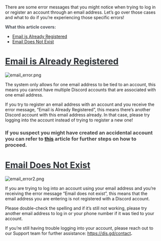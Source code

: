 <p>There are some error messages that you might notice when trying to log in or register an account through an email address. Let’s go over those cases and what to do if you’re experiencing those specific errors!</p>
<p><span class="wysiwyg-font-size-large"><strong><span style="color: #4f545c; background-color: #ffffff;" data-darkreader-inline-color="" data-darkreader-inline-bgcolor="">What this article covers:</span></strong></span></p>
<ul>
    <li><a href="#h_01GVP345FCMM4E36TQDW7DJTKB" target="_self">Email is Already Registered</a></li>
    <li><a href="#h_01GVP34QBSNWW8907NE9N3E45T" target="_self">Email Does Not Exist</a></li>
</ul>
<h1 id="h_01GVP345FCMM4E36TQDW7DJTKB"><a href="#h_01GVP345FCMM4E36TQDW7DJTKB" target="_self"><strong><span style="color: #2e3338; background-color: #ffffff;" data-darkreader-inline-color="" data-darkreader-inline-bgcolor="">Email is Already Registered</span></strong></a></h1>
<p class="wysiwyg-text-align-center"><img src="https://support.discord.com/hc/article_attachments/13148769723287" alt="email_error.png"></p>
<p>The system only allows for one email address to be tied to an account, this means you cannot have multiple Discord accounts that are associated with one email address.</p>
<p>If you try to register an email address with an account and you receive the error message, “Email is Already Registered”, this means there’s another Discord account with this email address already. In that case, please try logging into the account instead of trying to register a new one!</p>
<h3>
    <span style="color: #434343;" data-darkreader-inline-color="">If you suspect you might have created an accidental account you can refer to </span><a href="https://support.discord.com/hc/en-us/articles/4413460214807" target="_blank" rel="noopener noreferrer">this</a><span style="color: #434343;" data-darkreader-inline-color=""> article for further steps on how to proceed.</span>
</h3>
<h1 id="h_01GVP34QBSNWW8907NE9N3E45T"><a href="#h_01GVP34QBSNWW8907NE9N3E45T" target="_self"><strong><span style="color: #2e3338; background-color: #ffffff;" data-darkreader-inline-color="" data-darkreader-inline-bgcolor="">Email Does Not Exist</span></strong></a></h1>
<p class="wysiwyg-text-align-center"><img src="https://support.discord.com/hc/article_attachments/13148771172247" alt="email_error2.png"></p>
<p>If you are trying to log into an account using your email address and you’re receiving the error message “Email does not exist”, this means that the email address you are entering is not registered with a Discord account.</p>
<p>Please double-check the spelling and if it’s still not working, please try another email address to log in or your phone number if it was tied to your account.</p>
<p>If you’re still having trouble logging into your account, please reach out to our Support team for further assistance: <a href="https://dis.gd/contact" target="_blank" rel="noopener noreferrer">https://dis.gd/contact</a><strong>. </strong></p>